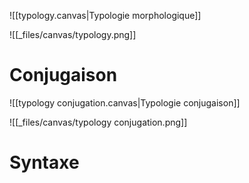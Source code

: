 

![[typology.canvas|Typologie morphologique]]

![[_files/canvas/typology.png]]


# Conjugaison

![[typology conjugation.canvas|Typologie conjugaison]]

![[_files/canvas/typology conjugation.png]]

# Syntaxe

